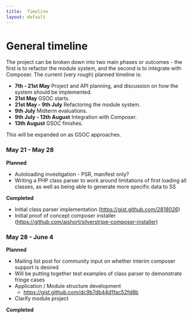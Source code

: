 ```yaml
---
title:  Timeline
layout: default
---
```


General timeline
========

The project can be broken down into two main phases or outcomes - the first is
to refactor the module system, and the second is to integrate with Composer. The
current (very rough) planned timeline is:

* **7th - 21st May** Project and API planning, and discussion on how the system
  should be implemented.
* **21st May** GSOC starts.
* **21st May - 9th July** Refactoring the module system.
* **9th July** Midterm evaluations.
* **9th July - 13th August** Integration with Composer.
* **13th August** GSOC finishes.

This will be expanded on as GSOC approaches.

### May 21 - May 28

**Planned**

* Autoloading investigation - PSR, manifest only?
* Writing a PHP class parser to work around limitations of first loading all classes, as well as being able to generate more specific data to SS

**Completed**

* Initial class parser implementation (https://gist.github.com/2818026)
* Initial proof of concept composer installer (https://github.com/ajshort/silverstripe-composer-installer)

### May 28 - June 4

**Planned**

* Mailing list post for community input on whether interim composer support is desired
* Will be putting together test examples of class parser to demonstrate fringe cases
* Application / Module structure development
  * https://gist.github.com/dc9b7db44d1fac52fd8b
* Clarify module project

**Completed**


